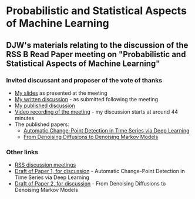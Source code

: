 # Probabilistic and Statistical Aspects of Machine Learning

## DJW's materials relating to the discussion of the RSS B Read Paper meeting on "Probabilistic and Statistical Aspects of Machine Learning"

### Invited discussant and proposer of the vote of thanks

* [My slides](slides.pdf) as presented at the meeting
* [My written discussion](proposer.pdf) - as submitted following the meeting
* [My published discussion](https://doi.org/10.1093/jrsssb/qkad160)
* [Video recording of the meeting](https://www.youtube.com/watch?v=IVQZ6AadCPk) - my discussion starts at around 44 minutes
* The published papers:
    * [Automatic Change-Point Detection in Time Series via Deep Learning](https://doi.org/10.1093/jrsssb/qkae004)
	* [From Denoising Diffusions to Denoising Markov Models](https://doi.org/10.1093/jrsssb/qkae005)

### Other links

* [RSS discussion meetings](https://rss.org.uk/training-events/events/discussion-papers/)
* [Draft of Paper 1, for discussion](https://rss.org.uk/RSS/media/File-library/Events/Discussion%20meetings/Preprint_Li-et-al-_6-Sept-2023_Harrogate.pdf) - Automatic Change-Point Detection in Time Series via Deep Learning
* [Draft of Paper 2, for discussion](https://rss.org.uk/RSS/media/File-library/Events/Discussion%20meetings/Preprint_Benton-et-al-_6-Sept-2023_Harrogate.pdf) - From Denoising Diffusions to Denoising Markov Models




